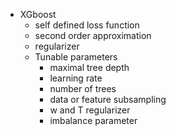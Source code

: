 * XGboost 
  * self defined loss function  
  * second order approximation
  * regularizer 
  * Tunable parameters 
    * maximal tree depth 
    * learning rate  
    * number of trees
    * data or feature subsampling
    * w and T regularizer 
    * imbalance parameter 
 
